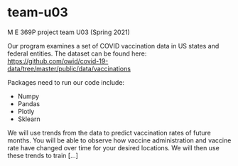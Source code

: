 # team-u03
M E 369P project team U03 (Spring 2021)

Our program examines a set of COVID vaccination data in US states and federal entities. The dataset can be found here: https://github.com/owid/covid-19-data/tree/master/public/data/vaccinations

Packages need to run our code include:
* Numpy
* Pandas
* Plotly
* Sklearn

We will use trends from the data to predict vaccination rates of future months.
You will be able to observe how vaccine administration and vaccine rate have changed over time for your desired locations.
We will then use these trends to train [...]

